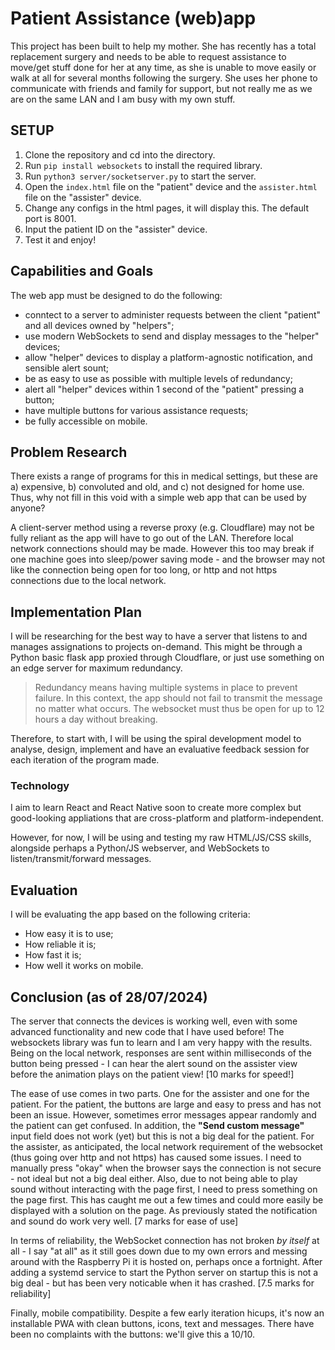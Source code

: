 # Patient Assistance (web)app

This project has been built to help my mother. She has recently has a total replacement surgery and needs to be able to request assistance to move/get stuff done for her at any time, as she is unable to move easily or walk at all for several months following the surgery. She uses her phone to communicate with friends and family for support, but not really me as we are on the same LAN and I am busy with my own stuff.

## SETUP
1. Clone the repository and cd into the directory.
2. Run `pip install websockets` to install the required library.
3. Run `python3 server/socketserver.py` to start the server.
4. Open the `index.html` file on the "patient" device and the `assister.html` file on the "assister" device.
5. Change any configs in the html pages, it will display this. The default port is 8001.
6. Input the patient ID on the "assister" device.
7. Test it and enjoy!


## Capabilities and Goals

The web app must be designed to do the following:

- conntect to a server to administer requests between the client "patient" and all devices owned by "helpers";
- use modern WebSockets to send and display messages to the "helper" devices;
- allow "helper" devices to display a platform-agnostic notification, and sensible alert sount;
- be as easy to use as possible with multiple levels of redundancy;
- alert all "helper" devices within 1 second of the "patient" pressing a button;
- have multiple buttons for various assistance requests;
- be fully accessible on mobile.

## Problem Research

There exists a range of programs for this in medical settings, but these are a) expensive, b) convoluted and old, and c) not designed for home use. Thus, why not fill in this void with a simple web app that can be used by anyone?

A client-server method using a reverse proxy (e.g. Cloudflare) may not be fully reliant as the app will have to go out of the LAN. Therefore local network connections should may be made. However this too may break if one machine goes into sleep/power saving mode - and the browser may not like the connection being open for too long, or http and not https connections due to the local network.

## Implementation Plan

I will be researching for the best way to have a server that listens to and manages assignations to projects on-demand. This might be through a Python basic flask app proxied through Cloudflare, or just use something on an edge server for maximum redundancy. 

> Redundancy means having multiple systems in place to prevent failure. In this context, the app should not fail to transmit the message no matter what occurs. The websocket must thus be open for up to 12 hours a day without breaking.

Therefore, to start with, I will be using the spiral development model to analyse, design, implement and have an evaluative feedback session for each iteration of the program made.

### Technology

I aim to learn React and React Native soon to create more complex but good-looking appliations that are cross-platform and platform-independent.

However, for now, I will be using and testing my raw HTML/JS/CSS skills, alongside perhaps a Python/JS webserver, and WebSockets to listen/transmit/forward messages. 

## Evaluation

I will be evaluating the app based on the following criteria:
- How easy it is to use;
- How reliable it is;
- How fast it is;
- How well it works on mobile.

## Conclusion (as of 28/07/2024)

The server that connects the devices is working well, even with some advanced functionality and new code that I have used before! The websockets library was fun to learn and I am very happy with the results. Being on the local network, responses are sent within milliseconds of the button being pressed - I can hear the alert sound on the assister view before the animation plays on the patient view! [10 marks for speed!] 

The ease of use comes in two parts. One for the assister and one for the patient. For the patient, the buttons are large and easy to press and has not been an issue. However, sometimes error messages appear randomly and the patient can get confused. In addition, the **"Send custom message"** input field does not work (yet) but this is not a big deal for the patient.
For the assister, as anticipated, the local network requirement of the websocket (thus going over http and not https) has caused some issues. I need to manually press "okay" when the browser says the connection is not secure - not ideal but not a big deal either. Also, due to not being able to play sound without interacting with the page first, I need to press something on the page first. This has caught me out a few times and could more easily be displayed with a solution on the page. As previously stated the notification and sound do work very well.
[7 marks for ease of use]

In terms of reliability, the WebSocket connection has not broken *by itself* at all - I say "at all" as it still goes down due to my own errors and messing around with the Raspberry Pi it is hosted on, perhaps once a fortnight. After adding a systemd service to start the Python server on startup this is not a big deal - but has been very noticable when it has crashed. [7.5 marks for reliability]

Finally, mobile compatibility. Despite a few early iteration hicups, it's now an installable PWA with clean buttons, icons, text and messages. There have been no complaints with the buttons: we'll give this a 10/10.